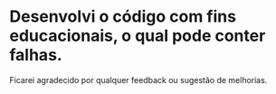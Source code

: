 # Desenvolvi o código com fins educacionais, o qual pode conter falhas.
Ficarei agradecido por qualquer feedback ou sugestão de melhorias.
